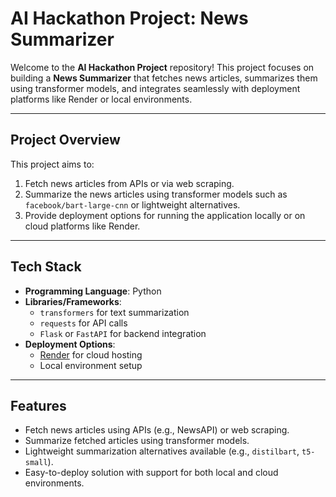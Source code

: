 # AI Hackathon Project: News Summarizer

Welcome to the **AI Hackathon Project** repository! This project focuses on building a **News Summarizer** that fetches news articles, summarizes them using transformer models, and integrates seamlessly with deployment platforms like Render or local environments.

---

##  Project Overview

This project aims to:
1. Fetch news articles from APIs or via web scraping.
2. Summarize the news articles using transformer models such as `facebook/bart-large-cnn` or lightweight alternatives.
3. Provide deployment options for running the application locally or on cloud platforms like Render.

---

##  Tech Stack

- **Programming Language**: Python
- **Libraries/Frameworks**:
  - `transformers` for text summarization
  - `requests` for API calls
  - `Flask` or `FastAPI` for backend integration
- **Deployment Options**:
  - [Render](https://render.com/) for cloud hosting
  - Local environment setup

---

## Features

- Fetch news articles using APIs (e.g., NewsAPI) or web scraping.
- Summarize fetched articles using transformer models.
- Lightweight summarization alternatives available (e.g., `distilbart`, `t5-small`).
- Easy-to-deploy solution with support for both local and cloud environments.
